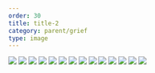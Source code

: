 ```yaml
---
order: 30
title: title-2
category: parent/grief
type: image
---
```


![](../../static/images/grief-a-1.webp)
![](../../static/images/grief-a-2.webp)
![](../../static/images/grief-a-3.webp)
![](../../static/images/grief-a-4.webp)
![](../../static/images/grief-a-5.webp)
![](../../static/images/grief-a-6.webp)
![](../../static/images/grief-a-7.webp)
![](../../static/images/grief-a-8.webp)
![](../../static/images/grief-a-9.webp)
![](../../static/images/grief-a-10.webp)
![](../../static/images/grief-a-11.webp)
![](../../static/images/grief-a-12.webp)
![](../../static/images/grief-a-13.webp)
![](../../static/images/grief-a-14.webp)